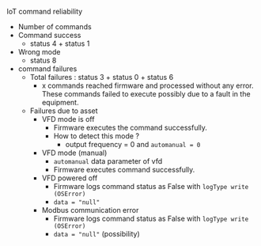 
IoT command reliability 
- Number of commands
- Command success 
	- status 4 + status 1
- Wrong mode
	- status 8
- command failures
	- Total failures : status 3 + status 0 + status 6 
		- x commands reached firmware and processed without any error. These commands failed to execute possibly due to a fault in the equipment. 
	- Failures due to asset
		- VFD mode is off
			- Firmware executes the command successfully.
			- How to detect this mode ?
				- output frequency = 0 and `automanual = 0`
		- VFD mode (manual)
			- `automanual` data parameter of vfd
			- Firmware executes command successfully.
		- VFD powered off
			- Firmware logs command status as False with  `logType write (OSError)`
			- `data = "null"`
		- Modbus communication error
			- Firmware logs command status as False with  `logType write (OSError)`
			- `data = "null"` (possibility)
<!--stackedit_data:
eyJoaXN0b3J5IjpbNTYwODY1NDE4LC05NzQ3MjI4ODFdfQ==
-->